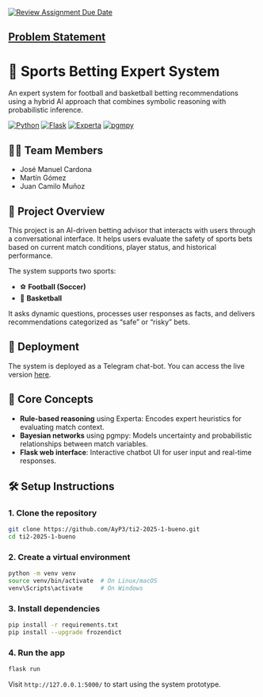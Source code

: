 [![Review Assignment Due Date](https://classroom.github.com/assets/deadline-readme-button-22041afd0340ce965d47ae6ef1cefeee28c7c493a6346c4f15d667ab976d596c.svg)](https://classroom.github.com/a/irotxg5d)
## [Problem Statement](https://docs.google.com/document/d/1oo1zXgb5mTcACx2uTkhLDLrZ3LaPFtP1GkHRZvba9hU/edit?usp=sharing)
# 🧠 Sports Betting Expert System

An expert system for football and basketball betting recommendations using a hybrid AI approach that combines symbolic reasoning with probabilistic inference.

[![Python](https://img.shields.io/badge/Python-3.10+-blue?logo=python)](https://www.python.org/)
[![Flask](https://img.shields.io/badge/Flask-Web_Framework-black?logo=flask)](https://flask.palletsprojects.com/)
[![Experta](https://img.shields.io/badge/Experta-Rule_Engine-lightgrey)](https://github.com/nilp0inter/experta)
[![pgmpy](https://img.shields.io/badge/pgmpy-Bayesian_Inference-orange)](https://pgmpy.org/)

## 👨‍💻 Team Members

- José Manuel Cardona
- Martín Gómez
- Juan Camilo Muñoz

## 🎯 Project Overview

This project is an AI-driven betting advisor that interacts with users through a conversational interface. It helps users evaluate the safety of sports bets based on current match conditions, player status, and historical performance.

The system supports two sports:

- ⚽ **Football (Soccer)**
- 🏀 **Basketball**

It asks dynamic questions, processes user responses as facts, and delivers recommendations categorized as “safe” or “risky” bets.

## 🚀 Deployment

The system is deployed as a Telegram chat-bot. You can access the live version [here](https://t.me/BetGuide_Bot).

## 🧠 Core Concepts

- **Rule-based reasoning** using Experta: Encodes expert heuristics for evaluating match context.
- **Bayesian networks** using pgmpy: Models uncertainty and probabilistic relationships between match variables.
- **Flask web interface**: Interactive chatbot UI for user input and real-time responses.

## 🛠️ Setup Instructions

### 1. Clone the repository

```bash
git clone https://github.com/AyP3/ti2-2025-1-bueno.git
cd ti2-2025-1-bueno
````

### 2. Create a virtual environment

```bash
python -m venv venv
source venv/bin/activate  # On Linux/macOS
venv\Scripts\activate     # On Windows
```

### 3. Install dependencies

```bash
pip install -r requirements.txt
pip install --upgrade frozendict
```

### 4. Run the app

```bash
flask run
```

Visit `http://127.0.0.1:5000/` to start using the system prototype.
